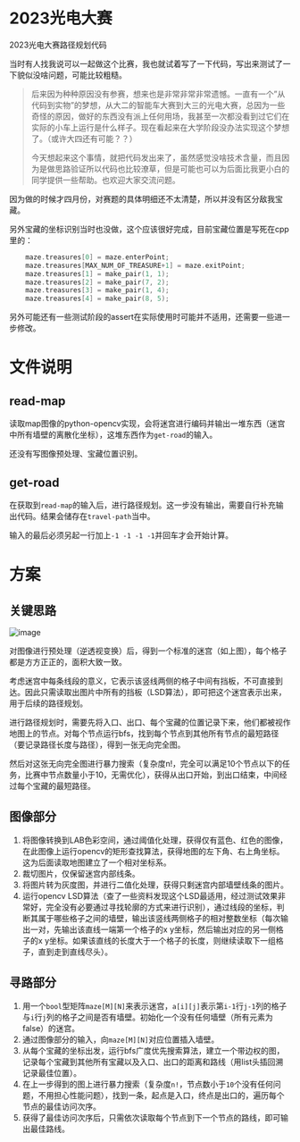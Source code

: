 # 2023光电大赛
2023光电大赛路径规划代码

当时有人找我说可以一起做这个比赛，我也就试着写了一下代码，写出来测试了一下貌似没啥问题，可能比较粗糙。

> 后来因为种种原因没有参赛，想来也是非常非常非常遗憾。一直有一个”从代码到实物”的梦想，从大二的智能车大赛到大三的光电大赛，总因为一些奇怪的原因，做好的东西没有派上任何用场，我甚至一次都没看到过它们在实际的小车上运行是什么样子。现在看起来在大学阶段没办法实现这个梦想了。（或许大四还有可能？？）
>
> 今天想起来这个事情，就把代码发出来了，虽然感觉没啥技术含量，而且因为是做思路验证所以代码也比较潦草，但是可能也可以为后面比我更小白的同学提供一些帮助。也欢迎大家交流问题。

因为做的时候才四月份，对赛题的具体明细还不太清楚，所以并没有区分敌我宝藏。

另外宝藏的坐标识别当时也没做，这个应该很好完成，目前宝藏位置是写死在cpp里的：
```cpp
    maze.treasures[0] = maze.enterPoint;
    maze.treasures[MAX_NUM_OF_TREASURE+1] = maze.exitPoint;
    maze.treasures[1] = make_pair(1, 1);
    maze.treasures[2] = make_pair(7, 2);
    maze.treasures[3] = make_pair(1, 4);
    maze.treasures[4] = make_pair(8, 5);
```

另外可能还有一些测试阶段的assert在实际使用时可能并不适用，还需要一些进一步修改。

# 文件说明
## read-map
读取map图像的python-opencv实现，会将迷宫进行编码并输出一堆东西（迷宫中所有墙壁的离散化坐标），这堆东西作为`get-road`的输入。

还没有写图像预处理、宝藏位置识别。

## get-road
在获取到`read-map`的输入后，进行路径规划。这一步没有输出，需要自行补充输出代码。结果会储存在`travel-path`当中。

输入的最后必须另起一行加上`-1 -1 -1 -1`并回车才会开始计算。

# 方案
## 关键思路
![image](https://github.com/fjybiocs/guangdiandasai/blob/main/read-map/image.png?raw=true)

对图像进行预处理（逆透视变换）后，得到一个标准的迷宫（如上图），每个格子都是方方正正的，面积大致一致。

考虑迷宫中每条线段的意义，它表示该竖线两侧的格子中间有挡板，不可直接到达。因此只需读取出图片中所有的挡板（LSD算法），即可把这个迷宫表示出来，用于后续的路径规划。

进行路径规划时，需要先将入口、出口、每个宝藏的位置记录下来，他们都被视作地图上的节点。对每个节点运行bfs，找到每个节点到其他所有节点的最短路径（要记录路径长度与路径），得到一张无向完全图。

然后对这张无向完全图进行暴力搜索（复杂度n!，完全可以满足10个节点以下的任务，比赛中节点数量小于10，无需优化），获得从出口开始，到出口结束，中间经过每个宝藏的最短路径。

## 图像部分
1. 将图像转换到LAB色彩空间，通过阈值化处理，获得仅有蓝色、红色的图像，在此图像上运行opencv的矩形查找算法，获得地图的左下角、右上角坐标。这为后面读取地图建立了一个相对坐标系。
2. 裁切图片，仅保留迷宫内部线条。
3. 将图片转为灰度图，并进行二值化处理，获得只剩迷宫内部墙壁线条的图片。
4. 运行opencv LSD算法（查了一些资料发现这个LSD最适用，经过测试效果非常好，完全没有必要通过寻找轮廓的方式来进行识别），通过线段的坐标，判断其属于哪些格子之间的墙壁，输出该竖线两侧格子的相对整数坐标（每次输出一对，先输出该直线一端第一个格子的x y坐标，然后输出对应的另一侧格子的x y坐标。如果该直线的长度大于一个格子的长度，则继续读取下一组格子，直到走到直线尽头）。

## 寻路部分
1. 用一个`bool`型矩阵`maze[M][N]`来表示迷宫，`a[i][j]`表示第`i-1`行`j-1`列的格子与`i`行`j`列的格子之间是否有墙壁。初始化一个没有任何墙壁（所有元素为false）的迷宫。
2. 通过图像部分的输入，向`maze[M][N]`对应位置插入墙壁。
3. 从每个宝藏的坐标出发，运行bfs广度优先搜索算法，建立一个带边权的图，记录每个宝藏到其他所有宝藏以及入口、出口的距离和路线（用list<pair>头插回溯记录最佳位置）。
4. 在上一步得到的图上进行暴力搜索（复杂度`n!`，节点数小于`10`个没有任何问题，不用担心性能问题），找到一条，起点是入口，终点是出口的，遍历每个节点的最佳访问次序。
5. 获得了最佳访问次序后，只需依次读取每个节点到下一个节点的路线，即可输出最佳路线。
